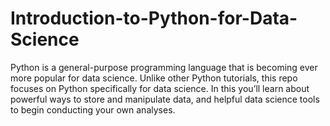 # Introduction-to-Python-for-Data-Science
Python is a general-purpose programming language that is becoming ever more popular for data science. Unlike other Python tutorials, this repo focuses on Python specifically for data science. In this you’ll learn about powerful ways to store and manipulate data, and helpful data science tools to begin conducting your own analyses. 
